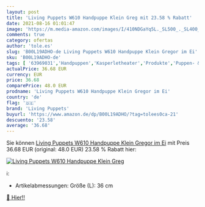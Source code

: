 ```yaml
---
layout: post
title: 'Living Puppets W610 Handpuppe Klein Greg mit 23.58 % Rabatt'
date: 2021-08-16 01:01:47
image: 'https://m.media-amazon.com/images/I/410NDGaYq5L._SL500_._SL400_.jpg'
comments: true
category: ofertas
author: 'tole.es'
slug: 'B00L19ADHO-de Living Puppets W610 Handpuppe Klein Gregor im Ei'
sku: 'B00L19ADHO-de'
tags: [ '63969031','Handpuppen','Kasperletheater','Produkte','Puppen- & Kasperletheater','Spielzeug','living puppets', ]
actualPrice: 36.68 EUR
currency: EUR
price: 36.68
comparePrice: 48.0 EUR
prodname: 'Living Puppets W610 Handpuppe Klein Gregor im Ei'
country: 'de'
flag: '🇩🇪'
brand: 'Living Puppets'
buyurl: 'https://www.amazon.de/dp/B00L19ADHO/?tag=tolees0ca-21'
descuento: '23.58'
average: '36.68'
---
```


Sie können [Living Puppets W610 Handpuppe Klein Gregor im Ei](https://www.amazon.de/dp/B00L19ADHO/?tag=tolees0ca-21) mit Preis 36.68 EUR (original: 48.0 EUR) 23.58 % Rabatt hier:

[![Living Puppets W610 Handpuppe Klein Greg](https://m.media-amazon.com/images/I/410NDGaYq5L._SL500_._SL400_.jpg)](https://www.amazon.de/dp/B00L19ADHO/?tag=tolees0ca-21)

ℹ️:

- Artikelabmessungen: Größe (L): 36 cm

[🛒 Hier!!](https://www.amazon.de/dp/B00L19ADHO/?tag=tolees0ca-21)
